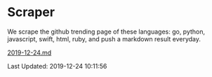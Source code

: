 # Scraper

We scrape the github trending page of these languages: go, python, javascript, swift, html, ruby, and push a markdown result everyday.

[2019-12-24.md](https://github.com/henson/Scraper/blob/master/2019-12-24.md)

Last Updated: 2019-12-24 10:11:56